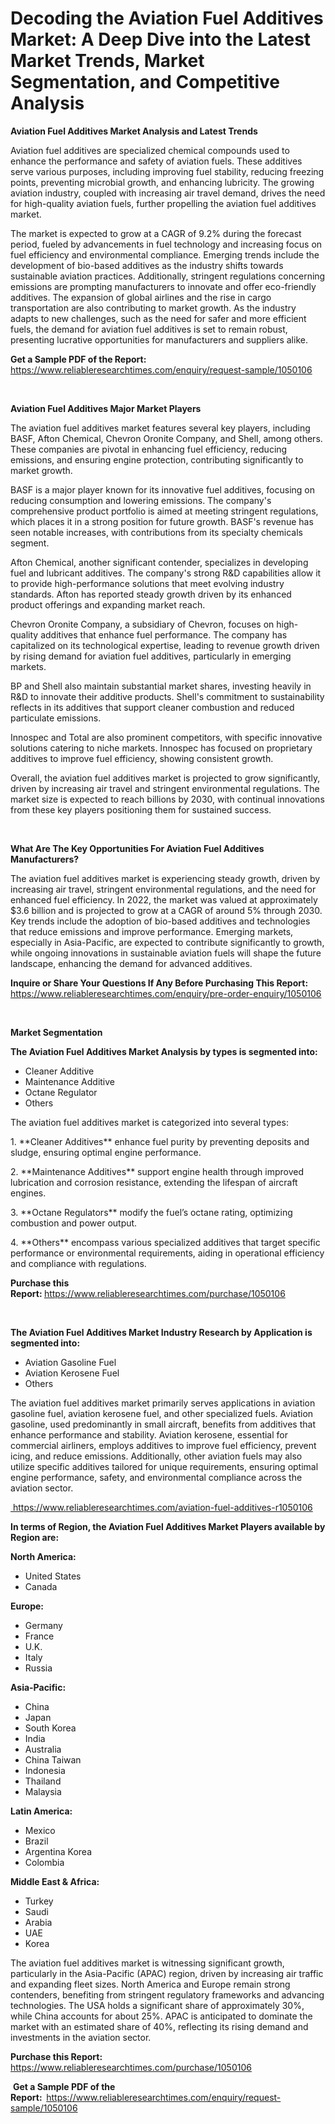 <p><h1>Decoding the Aviation Fuel Additives Market: A Deep Dive into the Latest Market Trends, Market Segmentation, and Competitive Analysis</h1></p><p><strong>Aviation Fuel Additives Market Analysis and Latest Trends</strong></p>
<p><p>Aviation fuel additives are specialized chemical compounds used to enhance the performance and safety of aviation fuels. These additives serve various purposes, including improving fuel stability, reducing freezing points, preventing microbial growth, and enhancing lubricity. The growing aviation industry, coupled with increasing air travel demand, drives the need for high-quality aviation fuels, further propelling the aviation fuel additives market.</p><p>The market is expected to grow at a CAGR of 9.2% during the forecast period, fueled by advancements in fuel technology and increasing focus on fuel efficiency and environmental compliance. Emerging trends include the development of bio-based additives as the industry shifts towards sustainable aviation practices. Additionally, stringent regulations concerning emissions are prompting manufacturers to innovate and offer eco-friendly additives. The expansion of global airlines and the rise in cargo transportation are also contributing to market growth. As the industry adapts to new challenges, such as the need for safer and more efficient fuels, the demand for aviation fuel additives is set to remain robust, presenting lucrative opportunities for manufacturers and suppliers alike.</p></p>
<p><strong>Get a Sample PDF of the Report:&nbsp;</strong> <a href="https://www.reliableresearchtimes.com/enquiry/request-sample/1050106?utm_campaign=3671&utm_medium=2&utm_source=Github&utm_content=ia&utm_term=17042025&utm_id=aviation-fuel-additives">https://www.reliableresearchtimes.com/enquiry/request-sample/1050106</a></p>
<p>&nbsp;</p>
<p><strong>Aviation Fuel Additives Major Market Players</strong></p>
<p><p>The aviation fuel additives market features several key players, including BASF, Afton Chemical, Chevron Oronite Company, and Shell, among others. These companies are pivotal in enhancing fuel efficiency, reducing emissions, and ensuring engine protection, contributing significantly to market growth.</p><p>BASF is a major player known for its innovative fuel additives, focusing on reducing consumption and lowering emissions. The company's comprehensive product portfolio is aimed at meeting stringent regulations, which places it in a strong position for future growth. BASF's revenue has seen notable increases, with contributions from its specialty chemicals segment.</p><p>Afton Chemical, another significant contender, specializes in developing fuel and lubricant additives. The company's strong R&D capabilities allow it to provide high-performance solutions that meet evolving industry standards. Afton has reported steady growth driven by its enhanced product offerings and expanding market reach. </p><p>Chevron Oronite Company, a subsidiary of Chevron, focuses on high-quality additives that enhance fuel performance. The company has capitalized on its technological expertise, leading to revenue growth driven by rising demand for aviation fuel additives, particularly in emerging markets.</p><p>BP and Shell also maintain substantial market shares, investing heavily in R&D to innovate their additive products. Shell's commitment to sustainability reflects in its additives that support cleaner combustion and reduced particulate emissions.</p><p>Innospec and Total are also prominent competitors, with specific innovative solutions catering to niche markets. Innospec has focused on proprietary additives to improve fuel efficiency, showing consistent growth.</p><p>Overall, the aviation fuel additives market is projected to grow significantly, driven by increasing air travel and stringent environmental regulations. The market size is expected to reach billions by 2030, with continual innovations from these key players positioning them for sustained success.</p></p>
<p>&nbsp;</p>
<p><strong>What Are The Key Opportunities For Aviation Fuel Additives Manufacturers?</strong></p>
<p><p>The aviation fuel additives market is experiencing steady growth, driven by increasing air travel, stringent environmental regulations, and the need for enhanced fuel efficiency. In 2022, the market was valued at approximately $3.6 billion and is projected to grow at a CAGR of around 5% through 2030. Key trends include the adoption of bio-based additives and technologies that reduce emissions and improve performance. Emerging markets, especially in Asia-Pacific, are expected to contribute significantly to growth, while ongoing innovations in sustainable aviation fuels will shape the future landscape, enhancing the demand for advanced additives.</p></p>
<p><strong>Inquire or Share Your Questions If Any Before Purchasing This Report:</strong> <a href="https://www.reliableresearchtimes.com/enquiry/pre-order-enquiry/1050106?utm_campaign=3671&utm_medium=2&utm_source=Github&utm_content=ia&utm_term=17042025&utm_id=aviation-fuel-additives">https://www.reliableresearchtimes.com/enquiry/pre-order-enquiry/1050106</a></p>
<p>&nbsp;</p>
<p><strong>Market Segmentation</strong></p>
<p><strong>The Aviation Fuel Additives Market Analysis by types is segmented into:</strong></p>
<p><ul><li>Cleaner Additive</li><li>Maintenance Additive</li><li>Octane Regulator</li><li>Others</li></ul></p>
<p><p>The aviation fuel additives market is categorized into several types: </p><p>1. **Cleaner Additives** enhance fuel purity by preventing deposits and sludge, ensuring optimal engine performance. </p><p>2. **Maintenance Additives** support engine health through improved lubrication and corrosion resistance, extending the lifespan of aircraft engines. </p><p>3. **Octane Regulators** modify the fuel’s octane rating, optimizing combustion and power output. </p><p>4. **Others** encompass various specialized additives that target specific performance or environmental requirements, aiding in operational efficiency and compliance with regulations.</p></p>
<p><strong>Purchase this Report:&nbsp;</strong><a href="https://www.reliableresearchtimes.com/purchase/1050106?utm_campaign=3671&utm_medium=2&utm_source=Github&utm_content=ia&utm_term=17042025&utm_id=aviation-fuel-additives">https://www.reliableresearchtimes.com/purchase/1050106</a></p>
<p>&nbsp;</p>
<p><strong>The Aviation Fuel Additives Market Industry Research by Application is segmented into:</strong></p>
<p><ul><li>Aviation Gasoline Fuel</li><li>Aviation Kerosene Fuel</li><li>Others</li></ul></p>
<p><p>The aviation fuel additives market primarily serves applications in aviation gasoline fuel, aviation kerosene fuel, and other specialized fuels. Aviation gasoline, used predominantly in small aircraft, benefits from additives that enhance performance and stability. Aviation kerosene, essential for commercial airliners, employs additives to improve fuel efficiency, prevent icing, and reduce emissions. Additionally, other aviation fuels may also utilize specific additives tailored for unique requirements, ensuring optimal engine performance, safety, and environmental compliance across the aviation sector.</p></p>
<p><a href="https://www.reliableresearchtimes.com/aviation-fuel-additives-r1050106?utm_campaign=3671&utm_medium=2&utm_source=Github&utm_content=ia&utm_term=17042025&utm_id=aviation-fuel-additives">&nbsp;https://www.reliableresearchtimes.com/aviation-fuel-additives-r1050106</a></p>
<p><strong>In terms of Region, the Aviation Fuel Additives Market Players available by Region are:</strong></p>
<p>
    <p> <strong> North America: </strong>
        <ul>
            <li>United States</li>
            <li>Canada</li>
        </ul>
        </p> 
    <p> <strong> Europe: </strong>
        <ul>
            <li>Germany</li>
            <li>France</li>
            <li>U.K.</li>
            <li>Italy</li>
            <li>Russia</li>
        </ul>
        </p> 
    <p> <strong> Asia-Pacific: </strong>
        <ul>
            <li>China</li>
            <li>Japan</li>
            <li>South Korea</li>
            <li>India</li>
            <li>Australia</li>
            <li>China Taiwan</li>
            <li>Indonesia</li>
            <li>Thailand</li>
            <li>Malaysia</li>
        </ul>
        </p> 
    <p> <strong> Latin America: </strong>
        <ul>
            <li>Mexico</li>
            <li>Brazil</li>
            <li>Argentina Korea</li>
            <li>Colombia</li>
        </ul>
        </p> 
    <p> <strong> Middle East & Africa: </strong>
        <ul>
            <li>Turkey</li>
            <li>Saudi</li>
            <li>Arabia</li>
            <li>UAE</li>
            <li>Korea</li>
        </ul>
    </p>
    </p>
<p><p>The aviation fuel additives market is witnessing significant growth, particularly in the Asia-Pacific (APAC) region, driven by increasing air traffic and expanding fleet sizes. North America and Europe remain strong contenders, benefiting from stringent regulatory frameworks and advancing technologies. The USA holds a significant share of approximately 30%, while China accounts for about 25%. APAC is anticipated to dominate the market with an estimated share of 40%, reflecting its rising demand and investments in the aviation sector.</p></p>
<p><strong>Purchase this Report: </strong><a href="https://www.reliableresearchtimes.com/purchase/1050106?utm_campaign=3671&utm_medium=2&utm_source=Github&utm_content=ia&utm_term=17042025&utm_id=aviation-fuel-additives">https://www.reliableresearchtimes.com/purchase/1050106</a></p>
<p>&nbsp;<strong>Get a Sample PDF of the Report:&nbsp;&nbsp;</strong><a href="https://www.reliableresearchtimes.com/enquiry/request-sample/1050106?utm_campaign=3671&utm_medium=2&utm_source=Github&utm_content=ia&utm_term=17042025&utm_id=aviation-fuel-additives">https://www.reliableresearchtimes.com/enquiry/request-sample/1050106</a></p>
<p><strong></strong></p>
<p><p></p><p></p><p></p></p>